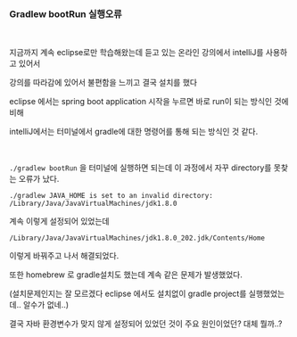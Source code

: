 ### Gradlew bootRun 실행오류

<br/>

지금까지 계속 eclipse로만 학습해왔는데 듣고 있는 온라인 강의에서 intelliJ를 사용하고 있어서

강의를 따라감에 있어서 불편함을 느끼고 결국 설치를 했다

eclipse 에서는 spring boot application 시작을 누르면 바로 run이 되는 방식인 것에 비해

intelliJ에서는 터미널에서 gradle에 대한 명령어를 통해 되는 방식인 것 같다.

<br/>

```./gradlew bootRun```  을 터미널에 실행하면 되는데 이 과정에서 자꾸 directory를 못찾는 오류가 났다.

```
./gradlew JAVA_HOME is set to an invalid directory: /Library/Java/JavaVirtualMachines/jdk1.8.0
```

계속 이렇게 설정되어 있었는데 

```
/Library/Java/JavaVirtualMachines/jdk1.8.0_202.jdk/Contents/Home
```

이렇게 바꿔주고 나서 해결되었다.

또한 homebrew 로 gradle설치도 했는데 계속 같은 문제가 발생했었다.

(설치문제인지는 잘 모르겠다 eclipse 에서도 설치없이 gradle project를 실행했었는데.. 알수가 없네..)

결국 자바 환경변수가 맞지 않게 설정되어 있었던 것이 주요 원인이었던? 대체 뭘까..?

